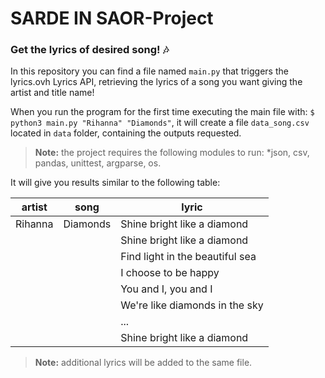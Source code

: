 # SARDE IN SAOR-Project

### Get the lyrics of desired song! :notes:

In this repository you can find a file named ```main.py``` that triggers the lyrics.ovh Lyrics API, retrieving the lyrics of a song you want giving the artist and title name!

When you run the program for the first time executing the main file with: ```$ python3 main.py "Rihanna" "Diamonds"```, it will create a file ```data_song.csv``` located in ```data``` folder, containing the outputs requested.

> **Note:** the project requires the following modules to run: *json, csv, pandas, unittest, argparse, os.

It will give you results similar to the following table:
 
|      artist     |       song       |                   lyric                   | 
|-----------------|------------------|-------------------------------------------|
|     Rihanna     |     Diamonds     |  Shine bright like a diamond              |
|	              |                  |  Shine bright like a diamond              |
|	              |                  |  Find light in the beautiful sea          |
|	              |                  |  I choose to be happy                     |
|		          |		             |	You and I, you and I                     |
|                 |                  |  We're like diamonds in the sky           |
|		          |		             |	...                                      | 
|                 |                  |  Shine bright like a diamond              |


> **Note:** additional lyrics will be added to the same file.